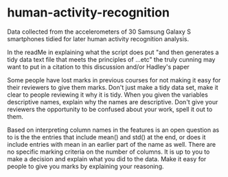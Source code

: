 # human-activity-recognition
Data collected from the accelerometers of 30 Samsung Galaxy S smartphones tidied for later human activity recognition analysis.

In the readMe in explaining what the script does put "and then generates a tidy data text file that meets the principles of ...etc"
the truly cunning may want to put in a citation to this discussion and/or Hadley's paper


Some people have lost marks in previous courses for not making it easy for their reviewers to give them marks. Don't just make a tidy data set, make it clear to people reviewing it why it is tidy. When you given the variables descriptive names, explain why the names are descriptive. Don't give your reviewers the opportunity to be confused about your work, spell it out to them.

Based on interpreting column names in the features is an open question as to is the the entries that include mean() and std() at the end, or does it include entries with mean in an earlier part of the name as well. There are no specific marking criteria on the number of columns. It is up to you to make a decision and explain what you did to the data. Make it easy for people to give you marks by explaining your reasoning.